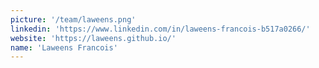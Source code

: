 ```yaml
---
picture: '/team/laweens.png'
linkedin: 'https://www.linkedin.com/in/laweens-francois-b517a0266/'
website: 'https://laweens.github.io/'
name: 'Laweens Francois'
---
```

